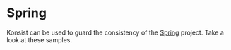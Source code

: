 # Spring

Konsist can be used to guard the consistency of the [Spring](https://spring.io/) project. Take a look at these samples.

